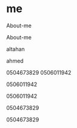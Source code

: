 # me
 About-me
 
  About-me

 altahan
 
 ahmed

0504673829
0506011942

0506011942

0506011942

0504673829

0504673829
